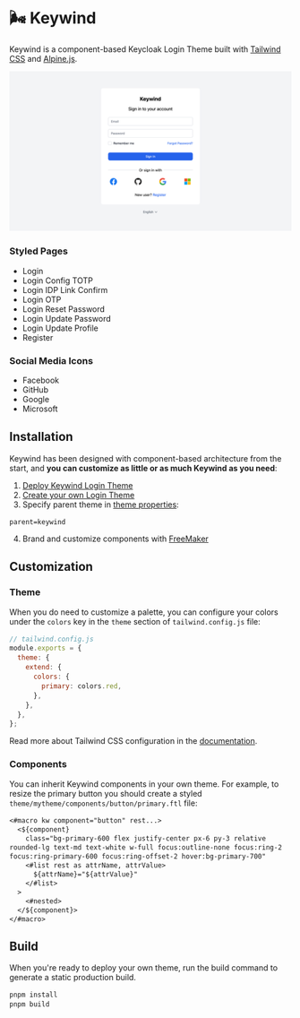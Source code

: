 # :wind_face: Keywind

Keywind is a component-based Keycloak Login Theme built with [Tailwind CSS](https://github.com/tailwindlabs/tailwindcss) and [Alpine.js](https://github.com/alpinejs/alpine).

![Preview](./preview.png)

### Styled Pages

- Login
- Login Config TOTP
- Login IDP Link Confirm
- Login OTP
- Login Reset Password
- Login Update Password
- Login Update Profile
- Register

### Social Media Icons

- Facebook
- GitHub
- Google
- Microsoft

## Installation

Keywind has been designed with component-based architecture from the start, and **you can customize as little or as much Keywind as you need**:

1. [Deploy Keywind Login Theme](https://www.keycloak.org/docs/latest/server_development/#deploying-themes)
2. [Create your own Login Theme](https://www.keycloak.org/docs/latest/server_development/#creating-a-theme)
3. Specify parent theme in [theme properties](https://www.keycloak.org/docs/latest/server_development/#theme-properties):

```
parent=keywind
```

4. Brand and customize components with [FreeMaker](https://freemarker.apache.org/docs/dgui_quickstart_template.html)

## Customization

### Theme

When you do need to customize a palette, you can configure your colors under the `colors` key in the `theme` section of `tailwind.config.js` file:

```js
// tailwind.config.js
module.exports = {
  theme: {
    extend: {
      colors: {
        primary: colors.red,
      },
    },
  },
};
```

Read more about Tailwind CSS configuration in the [documentation](https://tailwindcss.com/docs/configuration).

### Components

You can inherit Keywind components in your own theme. For example, to resize the primary button you should create a styled `theme/mytheme/components/button/primary.ftl` file:

```
<#macro kw component="button" rest...>
  <${component}
    class="bg-primary-600 flex justify-center px-6 py-3 relative rounded-lg text-md text-white w-full focus:outline-none focus:ring-2 focus:ring-primary-600 focus:ring-offset-2 hover:bg-primary-700"
    <#list rest as attrName, attrValue>
      ${attrName}="${attrValue}"
    </#list>
  >
    <#nested>
  </${component}>
</#macro>
```

## Build

When you're ready to deploy your own theme, run the build command to generate a static production build.

```bash
pnpm install
pnpm build
```
